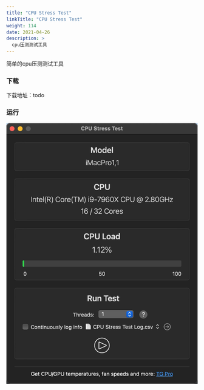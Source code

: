 ```yaml
---
title: "CPU Stress Test"
linkTitle: "CPU Stress Test"
weight: 114
date: 2021-04-26
description: >
  cpu压测测试工具
---
```




简单的cpu压测测试工具

### 下载

下载地址：todo

### 运行

![](images/cpu-stress-test.jpg)